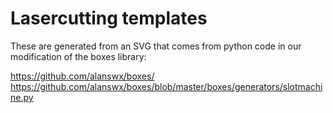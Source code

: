 # Lasercutting templates

These are generated from an SVG that comes from python code in our modification of the boxes library:

https://github.com/alanswx/boxes/
https://github.com/alanswx/boxes/blob/master/boxes/generators/slotmachine.py

